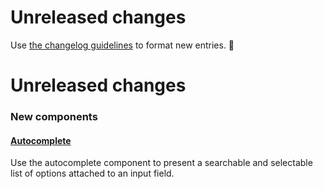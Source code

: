 # Unreleased changes

Use [the changelog guidelines](https://git.io/polaris-changelog-guidelines) to format new entries. 💜

# Unreleased changes

### New components

#### [Autocomplete](https://polaris.shopify.com/components/forms/autocomplete)

Use the autocomplete component to present a searchable and selectable list of options attached to an input field.
